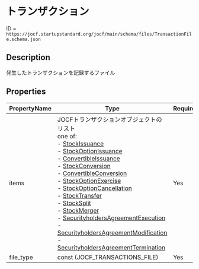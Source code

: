 # トランザクション

ID = `https://jocf.startupstandard.org/jocf/main/schema/files/TransactionFile.schema.json`

## Description
発生したトランザクションを記録するファイル

## Properties

| PropertyName | Type | Required |
|-------------|------|----------|
| items | JOCFトランザクションオブジェクトのリスト <br> one of: <br> - [StockIssuance](../objects/transactions/issuance/StockIssuance.schema.json)<br> - [StockOptionIssuance](../objects/transactions/issuance/StockOptionIssuance.schema.json)<br> - [ConvertibleIssuance](../objects/transactions/issuance/ConvertibleIssuance.schema.json)<br> - [StockConversion](../objects/transactions/conversion/StockConversion.schema.json)<br> - [ConvertibleConversion](../objects/transactions/conversion/ConvertibleConversion.schema.json)<br> - [StockOptionExercise](../objects/transactions/exercise/StockOptionExercise.schema.json)<br> - [StockOptionCancellation](../objects/transactions/cancellation/StockOptionCancellation.schema.json)<br> - [StockTransfer](../objects/transactions/transfer/StockTransfer.schema.json)<br> - [StockSplit](../objects/transactions/split/StockSplit.schema.json)<br> - [StockMerger](../objects/transactions/merger/StockMerger.schema.json)<br> - [SecurityholdersAgreementExecution](../objects/transactions/agreement/SecurityholdersAgreementExecution.schema.json)<br> - [SecurityholdersAgreementModification](../objects/transactions/agreement/SecurityholdersAgreementModification.schema.json)<br> - [SecurityholdersAgreementTermination](../objects/transactions/agreement/SecurityholdersAgreementTermination.schema.json) | Yes |
| file_type | const (JOCF_TRANSACTIONS_FILE) | Yes |